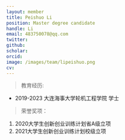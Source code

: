 ```yaml
---
layout: member
title: Peishuo Li
position: Master degree candidate
handle: Li
email: 483750078@qq.com
twitter: 
github: 
scholar:
orcid: 
image: /images/team/lipeishuo.png
cv: 
---
```


> 教育经历:

- 2019-2023 大连海事大学轮机工程学院 学士

> 荣誉奖项：

1. 2020大学生创新创业训练计划省A级立项
2. 2021大学生创新创业训练计划校级立项

